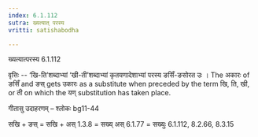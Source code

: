 ```yaml
---
index: 6.1.112
sutra: ख्यत्यात्‌ परस्य
vritti: satishabodha

---
```

 ख्यत्यात्परस्य 6.1.112 


वृत्तिः -- ‘खि-ति’शब्दाभ्यां ‘खी-ती’शब्दाभ्यां कृतयणादेशाभ्यां परस्य ङसिँ-ङसोरत उः । The अकारः of ङसिँ and ङस् gets उकारः as a substitute when preceded by the term खि, ति, खी, or ती on which the यण् substitution has taken place. 


गीतासु उदाहरणम् – श्लोकः bg11-44 


सखि + ङस् = सखि + अस् 1.3.8 = सख्य् अस् 6.1.77 = सख्युः 6.1.112, 8.2.66, 8.3.15 
